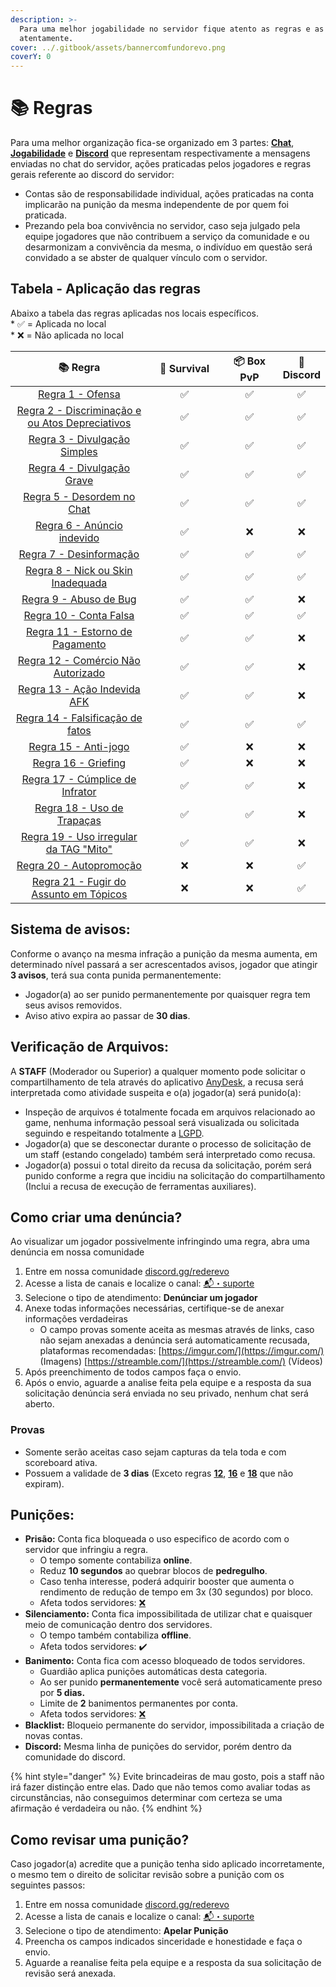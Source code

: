 ```yaml
---
description: >-
  Para uma melhor jogabilidade no servidor fique atento as regras e as leia
  atentamente.
cover: ../.gitbook/assets/bannercomfundorevo.png
coverY: 0
---
```


# 📚 Regras

Para uma melhor organização fica-se organizado em 3 partes: [**Chat**](chat.md), [**Jogabilidade**](jogabilidade.md) e [**Discord**](discord.md) que representam respectivamente a mensagens enviadas no chat do servidor, ações praticadas pelos jogadores e regras gerais referente ao discord do servidor:

* Contas são de responsabilidade individual, ações praticadas na conta implicarão na punição da mesma independente de por quem foi praticada.
* Prezando pela boa convivência no servidor, caso seja julgado pela equipe jogadores que não contribuem a serviço da comunidade e ou desarmonizam a convivência da mesma, o indivíduo em questão será convidado a se abster de qualquer vínculo com o servidor.

## Tabela - Aplicação das regras

Abaixo a tabela das regras aplicadas nos locais específicos.\
\* ✅ = Aplicada no local\
\* ❌ = Não aplicada no local

<table><thead><tr><th width="314" align="center">📚 Regra</th><th width="148" align="center">🌳 Survival</th><th width="129" align="center">📦 Box PvP</th><th align="center">📱 Discord</th></tr></thead><tbody><tr><td align="center"><a href="chat.md#01">Regra 1 - Ofensa</a></td><td align="center">✅</td><td align="center">✅</td><td align="center">✅</td></tr><tr><td align="center"><a href="chat.md#01-1">Regra 2 - Discriminação e ou Atos Depreciativos</a></td><td align="center">✅</td><td align="center">✅</td><td align="center">✅</td></tr><tr><td align="center"><a href="chat.md#02">Regra 3 - Divulgação Simples</a></td><td align="center">✅</td><td align="center">✅</td><td align="center">✅</td></tr><tr><td align="center"><a href="chat.md#02-1">Regra 4 - Divulgação Grave</a></td><td align="center">✅</td><td align="center">✅</td><td align="center">✅</td></tr><tr><td align="center"><a href="chat.md#02-2">Regra 5 - Desordem no Chat</a></td><td align="center">✅</td><td align="center">✅</td><td align="center">✅</td></tr><tr><td align="center"><a href="chat.md#02-3">Regra 6 - Anúncio indevido</a></td><td align="center">✅</td><td align="center">❌</td><td align="center">❌</td></tr><tr><td align="center"><a href="chat.md#02-4">Regra 7 - Desinformação</a></td><td align="center">✅</td><td align="center">✅</td><td align="center">✅</td></tr><tr><td align="center"><a href="jogabilidade.md#01">Regra 8 - Nick ou Skin Inadequada</a></td><td align="center">✅</td><td align="center">✅</td><td align="center">✅</td></tr><tr><td align="center"><a href="jogabilidade.md#regra-09-abuso-de-bug">Regra 9 - Abuso de Bug</a></td><td align="center">✅</td><td align="center">✅</td><td align="center">❌</td></tr><tr><td align="center"><a href="jogabilidade.md#01-1">Regra 10 - Conta Falsa</a></td><td align="center">✅</td><td align="center">✅</td><td align="center">✅</td></tr><tr><td align="center"><a href="jogabilidade.md#01-2">Regra 11 - Estorno de Pagamento</a></td><td align="center">✅</td><td align="center">✅</td><td align="center">❌</td></tr><tr><td align="center"><a href="jogabilidade.md#01-3">Regra 12 - Comércio Não Autorizado</a></td><td align="center">✅</td><td align="center">✅</td><td align="center">❌</td></tr><tr><td align="center"><a href="jogabilidade.md#regra-13-acao-indevida-afk">Regra 13 - Ação Indevida AFK</a></td><td align="center">✅</td><td align="center">✅</td><td align="center">❌</td></tr><tr><td align="center"><a href="jogabilidade.md#regra-14-falsificacao-de-fatos">Regra 14 - Falsificação de fatos</a></td><td align="center">✅</td><td align="center">✅</td><td align="center">✅</td></tr><tr><td align="center"><a href="jogabilidade.md#01-4">Regra 15 - Anti-jogo</a></td><td align="center">✅</td><td align="center">❌</td><td align="center">❌</td></tr><tr><td align="center"><a href="jogabilidade.md#01-5">Regra 16 - Griefing</a></td><td align="center">✅</td><td align="center">❌</td><td align="center">❌</td></tr><tr><td align="center"><a href="jogabilidade.md#01-6">Regra 17 - Cúmplice de Infrator</a></td><td align="center">✅</td><td align="center">✅</td><td align="center">❌</td></tr><tr><td align="center"><a href="jogabilidade.md#01-7">Regra 18 - Uso de Trapaças</a></td><td align="center">✅</td><td align="center">✅</td><td align="center">❌</td></tr><tr><td align="center"><a href="jogabilidade.md#01-8">Regra 19 - Uso irregular da TAG "Mito"</a></td><td align="center">✅</td><td align="center">✅</td><td align="center">❌</td></tr><tr><td align="center"><a href="discord.md#01">Regra 20 - Autopromoção</a></td><td align="center">❌</td><td align="center">❌</td><td align="center">✅</td></tr><tr><td align="center"><a href="discord.md#01-1">Regra 21 - Fugir do Assunto em Tópicos</a></td><td align="center">❌</td><td align="center">❌</td><td align="center">✅</td></tr></tbody></table>



## **Sistema de avisos:**

Conforme o avanço na mesma infração a punição da mesma aumenta, em determinado nível passará a ser acrescentados avisos, jogador que atingir **3 avisos**, terá sua conta punida permanentemente:

* Jogador(a) ao ser punido permanentemente por quaisquer regra tem seus avisos removidos.
* Aviso ativo expira ao passar de **30 dias**.

## Verificação de Arquivos:

A **STAFF** (Moderador ou Superior) a qualquer momento pode solicitar o compartilhamento de tela através do aplicativo [AnyDesk](https://anydesk.com/pt), a recusa será interpretada como atividade suspeita e o(a) jogador(a) será punido(a):

* Inspeção de arquivos é totalmente focada em arquivos relacionado ao game, nenhuma informação pessoal será visualizada ou solicitada seguindo e respeitando totalmente a [LGPD](https://www.gov.br/cidadania/pt-br/acesso-a-informacao/lgpd).
* Jogador(a) que se desconectar durante o processo de solicitação de um staff (estando congelado) também será interpretado como recusa.
* Jogador(a) possui o total direito da recusa da solicitação, porém será punido conforme a regra que incidiu na solicitação do compartilhamento (Inclui a recusa de execução de ferramentas auxiliares).

## Como criar uma denúncia?

Ao visualizar um jogador possivelmente infringindo uma regra, abra uma denúncia em nossa comunidade

1. Entre em nossa comunidade [discord.gg/rederevo](https://discord.com/invite/rederevo)
2. Acesse a lista de canais e localize o canal: [📬・suporte](https://discord.com/channels/793269891557490688/929227946512777216)
3. Selecione o tipo de atendimento: **Denúnciar um jogador**
4. Anexe todas informações necessárias, certifique-se de anexar informações verdadeiras
   * O campo provas somente aceita as mesmas através de links, caso não sejam anexadas a denúncia será automaticamente recusada, plataformas recomendadas: [https://imgur.com/](https://imgur.com/) (Imagens) [https://streamble.com/](https://streamble.com/) (Vídeos)
5. Após preenchimento de todos campos faça o envio.
6. Após o envio, aguarde a analise feita pela equipe e a resposta da sua solicitação denúncia será enviada no seu privado, nenhum chat será aberto.

### Provas

* Somente serão aceitas caso sejam capturas da tela toda e com scoreboard ativa.
* Possuem a validade de **3 dias** (Exceto regras [**12**](jogabilidade.md#01-3), [**16**](jogabilidade.md#01-3) e [**18**](jogabilidade.md#01-7) que não expiram).

## Punições:

* **Prisão:** Conta fica bloqueada o uso especifico de acordo com o servidor que infringiu a regra.
  * O tempo somente contabiliza **online**.
  * Reduz **10 segundos** ao quebrar blocos de **pedregulho**.
  * Caso tenha interesse, poderá adquirir booster que aumenta o rendimento de redução de tempo em 3x (30 segundos) por bloco.
  * Afeta todos servidores: [❌](https://emojiterra.com/pt/x-vermelho/)
* **Silenciamento:** Conta fica impossibilitada de utilizar chat e quaisquer meio de comunicação dentro dos servidores.&#x20;
  * O tempo também contabiliza **offline**.
  * Afeta todos servidores: ✔️
* **Banimento:** Conta fica com acesso bloqueado de todos servidores.&#x20;
  * Guardião aplica punições automáticas desta categoria.
  * Ao ser punido **permanentemente** você será automaticamente preso por **5 dias.**
  * Limite de **2** banimentos permanentes por conta.
  * Afeta todos servidores: [❌](https://emojiterra.com/pt/x-vermelho/)
* **Blacklist:** Bloqueio permanente do servidor, impossibilitada a criação de novas contas.
* **Discord:** Mesma linha de punições do servidor, porém dentro da comunidade do discord.

{% hint style="danger" %}
Evite brincadeiras de mau gosto, pois a staff não irá fazer distinção entre elas. Dado que não temos como avaliar todas as circunstâncias, não conseguimos determinar com certeza se uma afirmação é verdadeira ou não.
{% endhint %}

## Como revisar uma punição?

Caso jogador(a) acredite que a punição tenha sido aplicado incorretamente, o mesmo tem o direito de solicitar revisão sobre a punição com os seguintes passos:

1. Entre em nossa comunidade [discord.gg/rederevo](https://discord.com/invite/rederevo)
2. Acesse a lista de canais e localize o canal: [📬・suporte](https://discord.com/channels/793269891557490688/929227946512777216)
3. Selecione o tipo de atendimento: **Apelar Punição**
4. Preencha os campos indicados sinceridade e honestidade e faça o envio.
5. Aguarde a reanalise feita pela equipe e a resposta da sua solicitação de revisão será anexada.
